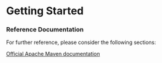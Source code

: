 # Getting Started

### Reference Documentation
For further reference, please consider the following sections:

[Official Apache Maven documentation](https://maven.apache.org/guides/index.html)

